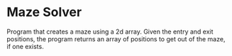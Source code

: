 # Maze Solver

Program that creates a maze using a 2d array. Given the entry and exit positions, the program returns an array of positions to get out of the maze, if one exists.
